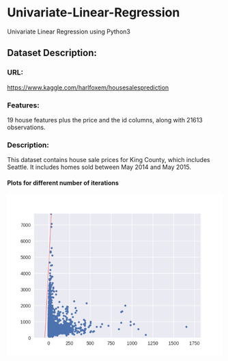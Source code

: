 # Univariate-Linear-Regression
Univariate Linear Regression using Python3 

## Dataset Description:
### URL: 
https://www.kaggle.com/harlfoxem/housesalesprediction

### Features: 
19 house features plus the price and the id columns, along with 21613 observations.

### Description: 
This dataset contains house sale prices for King County, which includes Seattle. It includes homes sold between May 2014 and May 2015.

#### Plots for different number of iterations
![Alt Text](100_iterations.png)